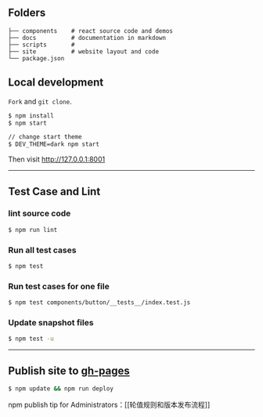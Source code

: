 ## Folders

```
├── components    # react source code and demos
├── docs          # documentation in markdown
├── scripts       # 
├── site          # website layout and code
└── package.json
```

## Local development

`Fork` and `git clone`.

```bash
$ npm install
$ npm start

// change start theme
$ DEV_THEME=dark npm start
```

Then visit http://127.0.0.1:8001

---

## Test Case and Lint

### lint source code

```bash
$ npm run lint
```

### Run all test cases

```bash
$ npm test
```

### Run test cases for one file

```bash
$ npm test components/button/__tests__/index.test.js
```

### Update snapshot files

```bash
$ npm test -u
```

---

## Publish site to [gh-pages](http://ant.design)

```bash
$ npm update && npm run deploy
```

npm publish tip for Administrators：[[轮值规则和版本发布流程]]